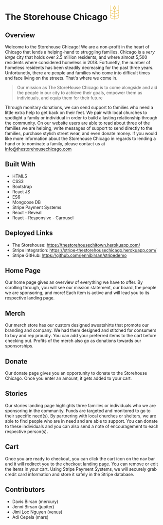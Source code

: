 # The Storehouse Chicago <img src="/logo3.jpg"  height="50" width="30"/>
## Overview
Welcome to the Storehouse Chicago! We are a non-profit in the heart of Chicago that lends a helping-hand to struggling families. Chicago is a *very large* city that holds over 2.5 million residents, and where almost 5,500 residents where considered homeless in 2018. Fortunetly, the number of homeless residents has been steadily decreasing for the past three years. Unfortunetly, there are people and families who come into difficult times and face living on the streets. That's where we come in. 
> Our mission as The StoreHouse Chicago is to come alongside and aid the people in our city to achieve their goals,
> empower them as individuals, and equip them for their future

Through monitary donations, we can send support to families who need a little extra help to get back on their feet. We pair with local churches to spotlight a family or individual in order to build a lasting relationship through the community. On our website users are able to read about three of the families we are helping, write messages of support to send directly to the families, purchase stylish street wear, and even donate money.
If you would like more information about the Storehouse Chicago in regards to lending a hand or to nominate a family, please contact us at info@thestorehousechicago.com
## Built With
- HTML5
- CSS3
- Bootstrap
- React JS
- ES6
- Mongoose DB
- Stripe Payment Systems
- React - Reveal
- React - Responsive - Carousel
## Deployed Links
- The Storehouse: https://thestorehousechitown.herokuapp.com/
- Stripe Integration: https://stripe-thestorehousechicago.herokuapp.com/
- Stripe GitHub: https://github.com/jennibirsan/stripedemo
## Home Page
Our home page gives an overview of everything we have to offer. By scrolling through, you will see our mission statement, our board, the people we are sponsoring, and more! Each item is active and will lead you to its respective landing page.
## Merch
Our merch store has our custom designed sweatshirts that promote our branding and company. We had them designed and stitched for consumers to buy and rep proudly. You can add your preferred items to the cart before checking out. Profits of the merch also go as donations towards our sponsorships.
## Donate
Our donate page gives you an opportunity to donate to the Storehouse Chicago. Once you enter an amount, it gets added to your cart.
## Stories
Our stories landing page highlights three families or individuals who we are sponsoring in the community. Funds are targeted and monitored to go to their specific need(s). By partnering with local churches or shelters, we are able to find people who are in need and are able to support. You can donate to these individuals and you can also send a note of encouragement to each respective person(s).
## Cart
Once you are ready to checkout, you can click the cart icon on the nav bar and it will redirect you to the checkout landing page. You can remove or edit the items in your cart. Using Stripe Payment Systems, we will securely grab credit card information and store it safely in the Stripe database.
## Contributors
* Davis Birsan (mercury)
* Jenni Birsan (jupiter)
* Jimi Loc Nguyen (venus)
* Adi Cepela (mars)
